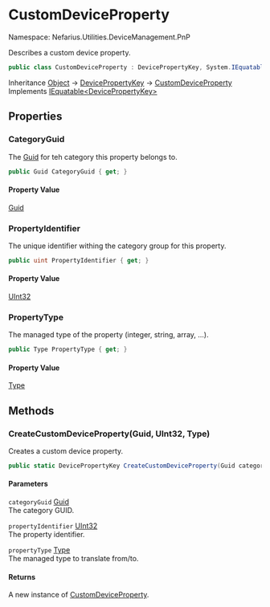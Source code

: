 # CustomDeviceProperty

Namespace: Nefarius.Utilities.DeviceManagement.PnP

Describes a custom device property.

```csharp
public class CustomDeviceProperty : DevicePropertyKey, System.IEquatable`1[[Nefarius.Utilities.DeviceManagement.PnP.DevicePropertyKey, Nefarius.Utilities.DeviceManagement, Version=3.0.0.0, Culture=neutral, PublicKeyToken=null]]
```

Inheritance [Object](https://docs.microsoft.com/en-us/dotnet/api/system.object) → [DevicePropertyKey](./nefarius.utilities.devicemanagement.pnp.devicepropertykey.md) → [CustomDeviceProperty](./nefarius.utilities.devicemanagement.pnp.customdeviceproperty.md)<br>
Implements [IEquatable&lt;DevicePropertyKey&gt;](https://docs.microsoft.com/en-us/dotnet/api/system.iequatable-1)

## Properties

### <a id="properties-categoryguid"/>**CategoryGuid**

The [Guid](https://docs.microsoft.com/en-us/dotnet/api/system.guid) for teh category this property belongs to.

```csharp
public Guid CategoryGuid { get; }
```

#### Property Value

[Guid](https://docs.microsoft.com/en-us/dotnet/api/system.guid)<br>

### <a id="properties-propertyidentifier"/>**PropertyIdentifier**

The unique identifier withing the category group for this property.

```csharp
public uint PropertyIdentifier { get; }
```

#### Property Value

[UInt32](https://docs.microsoft.com/en-us/dotnet/api/system.uint32)<br>

### <a id="properties-propertytype"/>**PropertyType**

The managed type of the property (integer, string, array, ...).

```csharp
public Type PropertyType { get; }
```

#### Property Value

[Type](https://docs.microsoft.com/en-us/dotnet/api/system.type)<br>

## Methods

### <a id="methods-createcustomdeviceproperty"/>**CreateCustomDeviceProperty(Guid, UInt32, Type)**

Creates a custom device property.

```csharp
public static DevicePropertyKey CreateCustomDeviceProperty(Guid categoryGuid, uint propertyIdentifier, Type propertyType)
```

#### Parameters

`categoryGuid` [Guid](https://docs.microsoft.com/en-us/dotnet/api/system.guid)<br>
The category GUID.

`propertyIdentifier` [UInt32](https://docs.microsoft.com/en-us/dotnet/api/system.uint32)<br>
The property identifier.

`propertyType` [Type](https://docs.microsoft.com/en-us/dotnet/api/system.type)<br>
The managed type to translate from/to.

#### Returns

A new instance of [CustomDeviceProperty](./nefarius.utilities.devicemanagement.pnp.customdeviceproperty.md).
